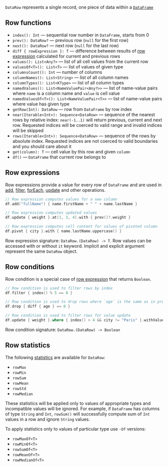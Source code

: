 [//]: # (title: DataRow)
<!---IMPORT org.jetbrains.kotlinx.dataframe.samples.api.DataRowApi-->

`DataRow` represents a single record, one piece of data within a [`DataFrame`](DataFrame.md)

## Row functions

* `index(): Int` — sequential row number in `DataFrame`, starts from 0
* `prev(): DataRow?` — previous row (`null` for the first row)
* `next(): DataRow?` — next row (`null` for the last row)
* `diff { rowExpression }: T` — difference between results of [row expression](#row-expressions) calculated for current and previous rows
* `values(): List<Any?>` — list of all cell values from the current row
* `valuesOf<T>(): List<T>` — list of values of given type 
* `columnsCount(): Int` — number of columns
* `columnNames(): List<String>` — list of all column names
* `columnTypes(): List<KType>` — list of all column types 
* `namedValues(): List<NameValuePair<Any?>>` — list of name-value pairs where `name` is a column name and `value` is cell value
* `namedValuesOf<T>(): List<NameValuePair<T>>` — list of name-value pairs where value has given type 
* `getRow(Int): DataRow` — row from `DataFrame` by row index
* `near(Iterable<Int>): Sequence<DataRow>` — sequence of the nearest rows by relative index: `near(-1..1)` will return previous, current and next row. Requested indices will be coerced to valid range and invalid indices will be skipped
* `rows(Iterable<Int>): Sequence<DataRow>` — sequence of the rows by absolute index. Requested indices are not coerced to valid boundaries and you should care about it
* `get(column): T` — cell value by this row and given `column`
* `df()` — `DataFrame` that current row belongs to

## Row expressions
Row expressions provide a value for every row of `DataFrame` and are used in [add](add.md), [filter](filter.md), [forEach](iterate.md), [update](update.md) and other operations.

<!---FUN expressions-->

```kotlin
// Row expression computes values for a new column
df.add("fullName") { name.firstName + " " + name.lastName }

// Row expression computes updated values
df.update { weight }.at(1, 3, 4).with { prev()?.weight }

// Row expression computes cell content for values of pivoted column
df.pivot { city }.with { name.lastName.uppercase() }
```

<!---END-->

Row expression signature: ```DataRow.(DataRow) -> T```. Row values can be accessed with or without ```it``` keyword. Implicit and explicit argument represent the same `DataRow` object.

## Row conditions
Row condition is a special case of [row expression](#row-expressions) that returns `Boolean`. 

<!---FUN conditions-->

```kotlin
// Row condition is used to filter rows by index
df.filter { index() % 5 == 0 }

// Row condition is used to drop rows where `age` is the same as in previous row
df.drop { diff { age } == 0 }

// Row condition is used to filter rows for value update
df.update { weight }.where { index() > 4 && city != "Paris" }.withValue(50)
```

<!---END-->

Row condition signature: ```DataRow.(DataRow) -> Boolean```

## Row statistics

The following [statistics](summaryStatistics.md) are available for `DataRow`:
* `rowMax`
* `rowMin`
* `rowSum`
* `rowMean`
* `rowStd`
* `rowMedian`

These statistics will be applied only to values of appropriate types and incompatible values will be ignored.
For example, if `DataFrame` has columns of type `String` and `Int`, `rowSum()` will successfully compute sum of `Int` values in a row and ignore `String` values.

To apply statistics only to values of particular type use `-Of` versions:
* `rowMaxOf<T>`
* `rowMinOf<T>`
* `rowSumOf<T>`
* `rowMeanOf<T>`
* `rowMedianOf<T>`

